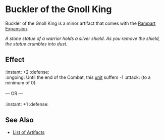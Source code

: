 # Buckler of the Gnoll King

Buckler of the Gnoll King is a minor artifact that comes with the [Rampart Expansion](../content.md).

*A stone statue of a warrior holds a silver shield. As you remove the shield, the statue crumbles into dust.*


## Effect

:instant: +2 :defense:<br>:ongoing: Until the end of the Combat, this [unit](../units.md) suffers -1 :attack: (to a minimum of 0).<br><br>— OR —<br><br>:instant: +1 :defense:


## See Also

- [List of Artifacts](../artifacts.md)

